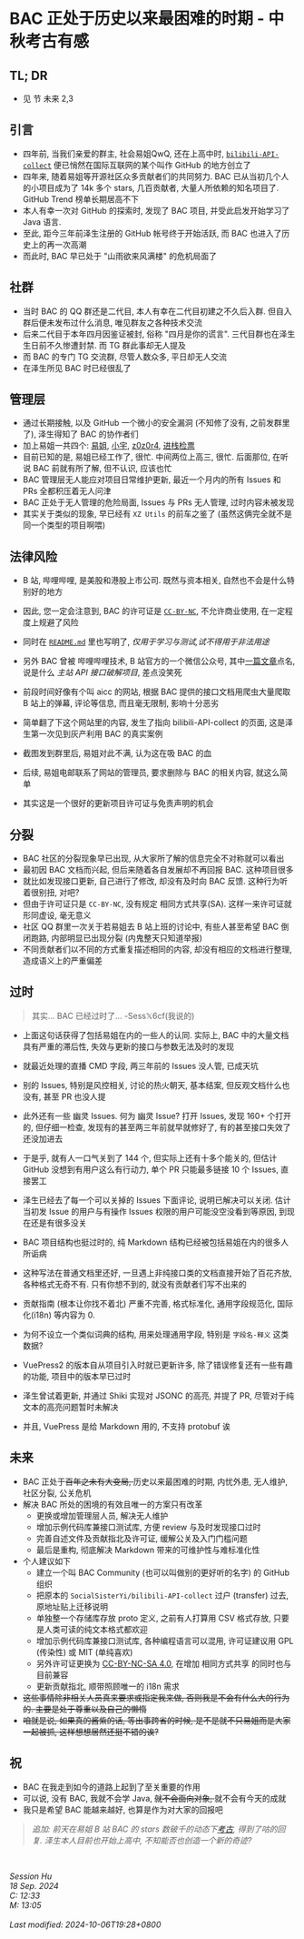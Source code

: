 # BAC 正处于历史以来最困难的时期 - 中秋考古有感

## TL; DR

- 见 节 <a onclick="document.evaluate('/'+'/h2[text()=\'未来\']',document.body,null,XPathResult.FIRST_ORDERED_NODE_TYPE,null).singleNodeValue.scrollIntoView({behavior:'smooth'});">未来</a> 2,3

## 引言

- 四年前, 当我们亲爱的群主, 社会易姐QwQ, 还在上高中时, [`bilibili-API-collect`](https://github.com/SocialSisterYi/bilibili-API-collect/) 便已悄然在国际互联网的某个叫作 GitHub 的地方创立了
- 四年来, 随着易姐等开源社区众多贡献者们的共同努力. BAC 已从当初几个人的小项目成为了 14k 多个 stars, 几百贡献者, 大量人所依赖的知名项目了. GitHub Trend 榜单长期居高不下
- 本人有幸一次对 GitHub 的探索时, 发现了 BAC 项目, 并受此启发开始学习了 Java 语言.
- 至此, 距今三年前泽生注册的 GitHub 帐号终于开始活跃, 而 BAC 也进入了历史上的再一次高潮
- 而此时, BAC 早已处于 "山雨欲来风满楼" 的危机局面了

## 社群

- 当时 BAC 的 QQ 群还是二代目, 本人有幸在二代目初建之不久后入群. 但自入群后便未发布过什么消息, 唯见群友之各种技术交流
- 后来二代目于本年四月因鉴证被封, 俗称 "四月是你的谎言". 三代目群也在泽生生日前不久惨遭封禁. 而 TG 群此事却无人提及
- 而 BAC 的专门 TG 交流群, 尽管人数众多, 平日却无人交流
- 在泽生所见 BAC 时已经很乱了

## 管理层

- 通过长期接触, 以及 GitHub 一个微小的安全漏洞 (不知修了没有, 之前发群里了), 泽生得知了 BAC 的协作者们
- 加上易姐一共四个: [易姐](https://github.com/SocialSisterYi/ "社会易姐QwQ"), [小宇](https://github.com/xiaoyv404 "小宇"), [z0z0r4](https://github.com/z0z0r4 "z0z0r4"), [进栈检票](https://github.com/stackinspector "进栈检票")
- 目前已知的是, 易姐已经工作了, 很忙. 中间两位上高三, 很忙. 后面那位, 在听说 BAC 前就有所了解, 但不认识, 应该也忙
- BAC 管理层无人能应对项目日常维护更新, 最近一个月内的所有 Issues 和 PRs 全都积压着无人问津
- BAC 正处于无人管理的危险局面, Issues 与 PRs 无人管理, 过时内容未被发现
- 其实关于类似的现象, 早已经有 `XZ Utils` 的前车之鉴了 (虽然这俩完全就不是同一个类型的项目啊喂)

## 法律风险

- B 站, 哔哩哔哩, 是美股和港股上市公司. 既然与资本相关, 自然也不会是什么特别好的地方
- 因此, 您一定会注意到, BAC 的许可证是 [`CC-BY-NC`](https://github.com/SocialSisterYi/bilibili-API-collect/blob/master/LICENSE), 不允许商业使用, 在一定程度上规避了风险
- 同时在 [`README.md`](https://github.com/SocialSisterYi/bilibili-API-collect/blob/41d73f1a20d856ffc5468243fbf17e5a35dc1a92/README.md?plain=1##L43) 里也写明了, <i>仅用于学习与测试,试不得用于非法用途</i>
- 另外 BAC 曾被 哔哩哔哩技术, B 站官方的一个微信公众号, 其中[一篇文章](https://mp.weixin.qq.com/s/Qu4yIEiLK2HVrIiQZVTP0w "爬虫与反爬-接口安全的风控介绍")点名, 说是什么 <i>主站 API 接口破解项目</i>, 差点没笑死

- 前段时间好像有个叫 aicc 的网站, 根据 BAC 提供的接口文档用爬虫大量爬取 B 站上的弹幕, 评论等信息, 而且毫无限制, 影响十分恶劣
- 简单翻了下这个网站里的内容, 发生了指向 bilibili-API-collect 的页面, 这是泽生第一次见到灰产利用 BAC 的真实案例
- 截图发到群里后, 易姐对此不满, 认为这在吸 BAC 的血
- 后续, 易姐电邮联系了网站的管理员, 要求删除与 BAC 的相关内容, 就这么简单
- 其实这是一个很好的更新项目许可证与免责声明的机会

## 分裂

- BAC 社区的分裂现象早已出现, 从大家所了解的信息完全不对称就可以看出
- 最初因 BAC 文档而兴起, 但后来随着各自发展却不再回报 BAC. 这种项目很多
- 就比如发现接口更新, 自己进行了修改, 却没有及时向 BAC 反馈. 这种行为听着很别扭, 对吧?
- 但由于许可证只是 `CC-BY-NC`, 没有规定 相同方式共享(SA). 这样一来许可证就形同虚设, 毫无意义
- 社区 QQ 群里一次关于若易姐去 B 站上班的讨论中, 有些人甚至希望 BAC 倒闭跑路, 内部明显已出现分裂 (内鬼整天只知道举报)
- 不同贡献者们以不同的方式重复描述相同的内容, 却没有相应的文档进行整理, 造成语义上的严重偏差

## 过时

> 其实... BAC 已经过时了... -Sess𝕏6cf(我说的)

- 上面这句话获得了包括易姐在内的一些人的认同. 实际上, BAC 中的大量文档具有严重的滞后性, 失效与更新的接口与参数无法及时的发现
- 就最近处理的直播 CMD 字段, 两三年前的 Issues 没人管, 已成天坑
- 别的 Issues, 特别是风控相关, 讨论的热火朝天, 基本结案, 但反观文档什么也没有, 甚至 PR 也没人提
- 此外还有一些 幽灵 Issues. 何为 幽灵 Issue? 打开 Issues, 发现 160+ 个打开的, 但仔细一检查, 发现有的甚至两三年前就早就修好了, 有的甚至接口失效了还没加进去
- 于是乎, 就有人一口气关到了 144 个, 但实际上还有十多个能关的, 但估计 GitHub 没想到有用户这么有行动力, 单个 PR 只能最多链接 10 个 Issues, 直接罢工
- 泽生已经去了每一个可以关掉的 Issues 下面评论, 说明已解决可以关闭. 估计当初发 Issue 的用户与有操作 Issues 权限的用户可能没空没看到等原因, 到现在还是有很多没关

- BAC 项目结构也挺过时的, 纯 Markdown 结构已经被包括易姐在内的很多人所诟病
- 这种写法在普通文档里还好, 一旦遇上非纯接口类的文档直接开始了百花齐放, 各种格式无奇不有. 只有你想不到的, 就没有贡献者们写不出来的
- 贡献指南 (根本让你找不着北) 严重不完善, 格式标准化, 通用字段规范化, 国际化(i18n) 等内容为 0.
- 为何不设立一个类似词典的结构, 用来处理通用字段, 特别是 `字段名-释义` 这类数据?

- VuePress2 的版本自从项目引入时就已更新许多, 除了错误修复还有一些有趣的功能, 项目中的版本早已过时
- 泽生曾试着更新, 并通过 Shiki 实现对 JSONC 的高亮, 并提了 PR, 尽管对于纯文本的高亮问题暂时未解决
- 并且, VuePress 是给 Markdown 用的, 不支持 protobuf 诶

## 未来

- BAC 正处于<s>百年之未有大变局, </s>历史以来最困难的时期, 内忧外患, 无人维护, 社区分裂, 公关危机
- 解决 BAC 所处的困境的有效且唯一的方案只有改革
  - 更换或增加管理层人员, 解决无人维护
  - 增加示例代码库兼接口测试库, 方便 review 与及时发现接口过时
  - 完善自述文件及贡献指北及许可证, 缓解公关及入门门槛问题
  - 最后是重构, 彻底解决 Markdown 带来的可维护性与难标准化性
- 个人建议如下
  - 建立一个叫 BAC Community (也可以叫做别的更好听的名字) 的 GitHub 组织
  - 把原本的 `SocialSisterYi/bilibili-API-collect` 过户 (transfer) 过去, 原地址贴上迁移说明
  - 单独整一个存储库存放 proto 定义, 之前有人打算用 CSV 格式存放, 只要是人类可读的纯文本格式都欢迎
  - 增加示例代码库兼接口测试库, 各种编程语言可以混用, 许可证建议用 GPL (传染性) 或 MIT (单纯喜欢)
  - 另外许可证更换为 [CC-BY-NC-SA 4.0](https://creativecommons.org/licenses/by-nc-sa/4.0/), 在增加 相同方式共享 的同时也与目前兼容
  - 更新贡献指北, 顺带照顾唯一的 i18n 需求
- <s>这些事情除非相关人员真来要求或指定我来做, 否则我是不会有什么大的行为的. 主要是处于尊重以及自己的懒惰</s>
- <s class="hidden">咱就是说, 如果真的酱紫的话, 等出事跨省的时候, 是不是就不只易姐而是大家一起被抓, 这样想想居然还挺不错的诶?</s>

## 祝

- BAC 在我走到如今的道路上起到了至关重要的作用
- 可以说, 没有 BAC, 我就不会学 Java, <s>就不会面向对象, </s>就不会有今天的成就
- 我只是希望 BAC 能越来越好, 也算是作为对大家的回报吧

> <i>追加: 前天在易姐 B 站 BAC 的 stars 数破千的动态下[考古](https://www.bilibili.com/opus/447886113115604258), 得到了咕的回复. 泽生本人目前也开始上高中, 不知能否也创造一个新的奇迹?</i>

<br />

<i>Session Hu<br />18 Sep. 2024<br />C: 12:33<br />M: 13:05</i>
<br/><br />
<i>Last modified: 2024-10-06T19:28+0800</i>
